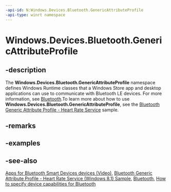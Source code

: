 ```yaml
---
-api-id: N:Windows.Devices.Bluetooth.GenericAttributeProfile
-api-type: winrt namespace
---
```


# Windows.Devices.Bluetooth.GenericAttributeProfile

## -description
The **Windows.Devices.Bluetooth.GenericAttributeProfile** namespace defines Windows Runtime classes that a Windows Store app and desktop applications can use to communicate with Bluetooth LE devices. For more information, see [Bluetooth](http://msdn.microsoft.com/library/404783ba-8859-4bfb-86e3-3dd2042e66f5).To learn more about how to use **Windows.Devices.Bluetooth.GenericAttributeProfile**, see the [Bluetooth Generic Attribute Profile - Heart Rate Service](http://go.microsoft.com/fwlink/p/?LinkID=309278) sample.

## -remarks

## -examples

## -see-also
[Apps for Bluetooth Smart Devices devices (Video)]( http://go.microsoft.com/fwlink/p/?LinkID=317799), [Bluetooth Generic Attribute Profile - Heart Rate Service (Windows 8.1) Sample]( http://go.microsoft.com/fwlink/p/?LinkID=317801), [Bluetooth](http://msdn.microsoft.com/library/404783ba-8859-4bfb-86e3-3dd2042e66f5), [How to specify device capabilities for Bluetooth](http://msdn.microsoft.com/library/366676d5-187e-4e3d-bafa-33ee468efa64)